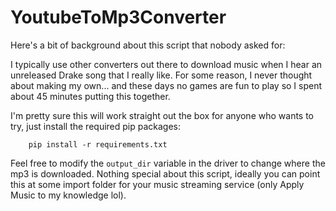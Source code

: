# YoutubeToMp3Converter
Here's a bit of background about this script that nobody asked for:

I typically use other converters out there to download music when I hear an unreleased Drake song that I really like. 
For some reason, I never thought about making my own... and these days no games are fun to play so I spent about 45 minutes putting this together.

I'm pretty sure this will work straight out the box for anyone who wants to try, just install the required pip packages:

        pip install -r requirements.txt

Feel free to modify the ``output_dir`` variable in the driver to change where the mp3 is downloaded.
Nothing special about this script, ideally you can point this at some import folder for your music streaming service (only Apply Music to my knowledge lol).
